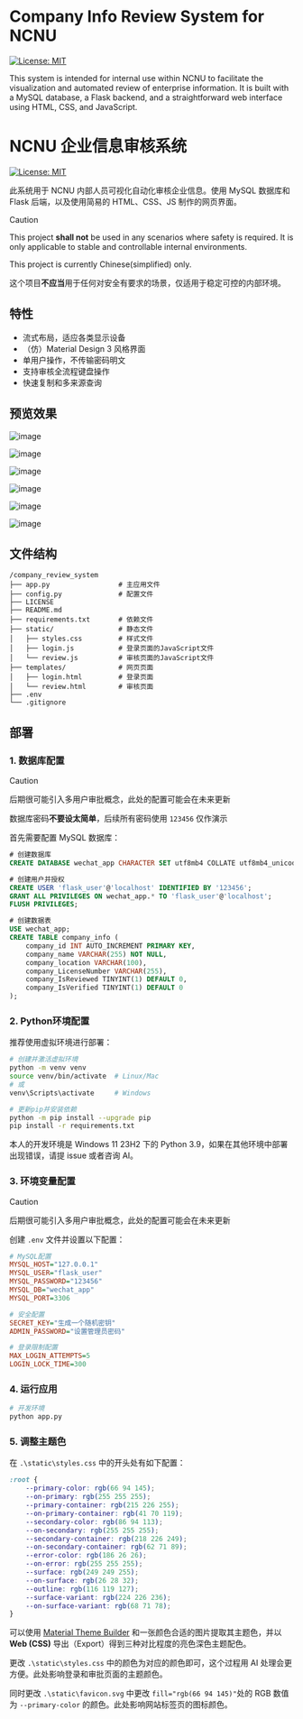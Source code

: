 # Company Info Review System for NCNU

[![License: MIT](https://img.shields.io/badge/License-MIT-yellow.svg)](https://opensource.org/licenses/MIT)

This system is intended for internal use within NCNU to facilitate the visualization and automated review of enterprise information. It is built with a MySQL database, a Flask backend, and a straightforward web interface using HTML, CSS, and JavaScript.

# NCNU 企业信息审核系统

[![License: MIT](https://img.shields.io/badge/License-MIT-yellow.svg)](https://opensource.org/licenses/MIT)

此系统用于 NCNU 内部人员可视化自动化审核企业信息。使用 MySQL 数据库和 Flask 后端，以及使用简易的 HTML、CSS、JS 制作的网页界面。

> [!CAUTION]
>
> This project **shall not** be used in any scenarios where safety is required. It is only applicable to stable and controllable internal environments.
>
> This project is currently Chinese(simplified) only.
>
> 这个项目**不应当**用于任何对安全有要求的场景，仅适用于稳定可控的内部环境。

## 特性

- 流式布局，适应各类显示设备
- （仿）Material Design 3 风格界面
- 单用户操作，不传输密码明文
- 支持审核全流程键盘操作
- 快速复制和多来源查询

## 预览效果

![image](https://github.com/user-attachments/assets/beb0d301-f2bb-4705-b4b0-59423452c89e)

![image](https://github.com/user-attachments/assets/43c88ae2-a38c-4f27-9205-bdb5ff66eedc)

![image](https://github.com/user-attachments/assets/639bd92a-43f2-4e2e-897f-0fa66bb74958)

![image](https://github.com/user-attachments/assets/342058bf-7e40-43e0-ba84-23788a880eae)

![image](https://github.com/user-attachments/assets/d5a8cc0e-ee5c-4838-aba4-17d4fdaffa65)

![image](https://github.com/user-attachments/assets/000a3745-95f9-412c-b46d-8c3bcbbdc2a4)

## 文件结构

```
/company_review_system
├── app.py                 # 主应用文件
├── config.py              # 配置文件
├── LICENSE
├── README.md
├── requirements.txt       # 依赖文件
├── static/                # 静态文件
│   ├── styles.css         # 样式文件
│   ├── login.js           # 登录页面的JavaScript文件
│   └── review.js          # 审核页面的JavaScript文件
├── templates/             # 网页页面
│   ├── login.html         # 登录页面
│   └── review.html        # 审核页面
├── .env
└── .gitignore
```

## 部署

### 1. 数据库配置

> [!CAUTION]
>
> 后期很可能引入多用户审批概念，此处的配置可能会在未来更新
>
> 数据库密码**不要设太简单**，后续所有密码使用 `123456` 仅作演示

首先需要配置 MySQL 数据库：

```sql
# 创建数据库
CREATE DATABASE wechat_app CHARACTER SET utf8mb4 COLLATE utf8mb4_unicode_ci;

# 创建用户并授权
CREATE USER 'flask_user'@'localhost' IDENTIFIED BY '123456';
GRANT ALL PRIVILEGES ON wechat_app.* TO 'flask_user'@'localhost';
FLUSH PRIVILEGES;

# 创建数据表
USE wechat_app;
CREATE TABLE company_info (
    company_id INT AUTO_INCREMENT PRIMARY KEY,
    company_name VARCHAR(255) NOT NULL,
    company_location VARCHAR(100),
    company_LicenseNumber VARCHAR(255),
    company_IsReviewed TINYINT(1) DEFAULT 0,
    company_IsVerified TINYINT(1) DEFAULT 0
);
```

### 2. Python环境配置

推荐使用虚拟环境进行部署：

```bash
# 创建并激活虚拟环境
python -m venv venv
source venv/bin/activate  # Linux/Mac
# 或
venv\Scripts\activate     # Windows

# 更新pip并安装依赖
python -m pip install --upgrade pip
pip install -r requirements.txt
```

本人的开发环境是 Windows 11 23H2 下的 Python 3.9，如果在其他环境中部署出现错误，请提 issue 或者咨询 AI。

### 3. 环境变量配置

> [!CAUTION]
>
> 后期很可能引入多用户审批概念，此处的配置可能会在未来更新

创建 `.env` 文件并设置以下配置：

```ini
# MySQL配置
MYSQL_HOST="127.0.0.1"
MYSQL_USER="flask_user"
MYSQL_PASSWORD="123456"
MYSQL_DB="wechat_app"
MYSQL_PORT=3306

# 安全配置
SECRET_KEY="生成一个随机密钥"
ADMIN_PASSWORD="设置管理员密码"

# 登录限制配置
MAX_LOGIN_ATTEMPTS=5
LOGIN_LOCK_TIME=300
```

### 4. 运行应用

```bash
# 开发环境
python app.py
```

### 5. 调整主题色

在 `.\static\styles.css` 中的开头处有如下配置：

```css
:root {
    --primary-color: rgb(66 94 145);
    --on-primary: rgb(255 255 255);
    --primary-container: rgb(215 226 255);
    --on-primary-container: rgb(41 70 119);
    --secondary-color: rgb(86 94 113);
    --on-secondary: rgb(255 255 255);
    --secondary-container: rgb(218 226 249);
    --on-secondary-container: rgb(62 71 89);
    --error-color: rgb(186 26 26);
    --on-error: rgb(255 255 255);
    --surface: rgb(249 249 255);
    --on-surface: rgb(26 28 32);
    --outline: rgb(116 119 127);
    --surface-variant: rgb(224 226 236);
    --on-surface-variant: rgb(68 71 78);
}
```

可以使用 [Material Theme Builder](https://material-foundation.github.io/material-theme-builder/) 和一张颜色合适的图片提取其主题色，并以 **Web (CSS)** 导出（Export）得到三种对比程度的亮色深色主题配色。

更改 `.\static\styles.css` 中的颜色为对应的颜色即可，这个过程用 AI 处理会更方便。此处影响登录和审批页面的主题颜色。

同时更改 `.\static\favicon.svg` 中更改 `fill="rgb(66 94 145)"`处的 RGB 数值为 `--primary-color` 的颜色。此处影响网站标签页的图标颜色。
